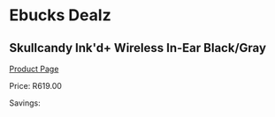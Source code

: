 
# Ebucks Dealz
## Skullcandy Ink'd+ Wireless In-Ear Black/Gray
[Product Page](https://www.ebucks.com/web/shop/productSelected.do?prodId=1061142332&catId=1048640943)

Price: R619.00

Savings: 


	